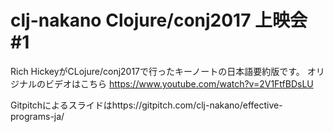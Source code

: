 # clj-nakano Clojure/conj2017 上映会#1

Rich HickeyがCLojure/conj2017で行ったキーノートの日本語要約版です。
オリジナルのビデオはこちら https://www.youtube.com/watch?v=2V1FtfBDsLU

Gitpitchによるスライドはhttps://gitpitch.com/clj-nakano/effective-programs-ja/
